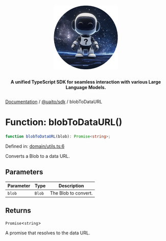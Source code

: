 <div style="display:flex; flex-direction:column; align-items:center;">
<p align="center">
  <img src="../UAITO.png" alt="UAITO Logo" width="200"/>
</p>

<p align="center">
  <strong>A unified TypeScript SDK for seamless interaction with various Large Language Models.</strong>
</p>
</div>

[Documentation](README.md) / [@uaito/sdk](@uaito.sdk.md) / blobToDataURL

# Function: blobToDataURL()

```ts
function blobToDataURL(blob): Promise<string>;
```

Defined in: [domain/utils.ts:6](https://github.com/elribonazo/uaito/blob/22ca9f81df708e32a7a81da5b244ca1bbae547cd/packages/sdk/src/domain/utils.ts#L6)

Converts a Blob to a data URL.

## Parameters

| Parameter | Type | Description |
| ------ | ------ | ------ |
| `blob` | `Blob` | The Blob to convert. |

## Returns

`Promise`\<`string`\>

A promise that resolves to the data URL.
